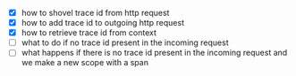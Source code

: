 
- [x] how to shovel trace id from http request
- [x] how to add trace id to outgoing http request
- [x] how to retrieve trace id from context
- [ ] what to do if no trace id present in the incoming request
- [ ] what happens if there is no trace id present in the incoming request and we make a new scope with a span 
